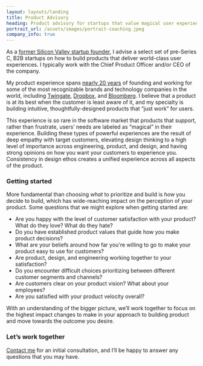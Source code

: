 ```yaml
---
layout: layouts/landing
title: Product Advisory
heading: Product advisory for startups that value magical user experiences
portrait_url: /assets/images/portrait-coaching.jpeg
company_info: true
---
```


As a [former Silicon Valley startup founder](https://www.forbes.com/sites/kenrickcai/2022/04/14/twingate-series-b-400-million-taking-down-vpn/), I advise a select set of pre-Series C, B2B startups on how to build products that deliver world-class user experiences. I typically work with the Chief Product Officer and/or CEO of the company.

My product experience spans [nearly 20 years](https://www.linkedin.com/in/awmars) of founding and working for some of the most recognizable brands and technology companies in the world, including [Twingate](https://www.twingate.com), [Dropbox](https://www.dropbox.com), and [Bloomberg](https://www.bloomberg.net). I believe that a product is at its best when the customer is least aware of it, and my specialty is building intuitive, thoughtfully-designed products that “just work” for users.

This experience is so rare in the software market that products that support, rather than frustrate, users’ needs are labeled as “magical” in their experience. Building these types of powerful experiences are the result of deep empathy with target customers, elevating design thinking to a high level of importance across engineering, product, and design, and having strong opinions on how you want your customers to experience you. Consistency in design ethos creates a unified experience across all aspects of the product.

### Getting started

More fundamental than choosing *what* to prioritize and build is *how* you decide to build, which has wide-reaching impact on the perception of your product. Some questions that we might explore when getting started are:

- Are you happy with the level of customer satisfaction with your product? What do they love? What do they hate?
- Do you have established product values that guide how you make product decisions?
- What are your beliefs around how far you're willing to go to make your product easy to use for customers?
- Are product, design, and engineering working together to your satisfaction?
- Do you encounter difficult choices prioritizing between different customer segments and channels?
- Are customers clear on your product vision? What about your employees?
- Are you satisfied with your product velocity overall?

With an understanding of the bigger picture, we’ll work together to focus on the highest impact changes to make in your approach to building product and move towards the outcome you desire.

### Let’s work together

[Contact me](https://www.notion.so/Contact-17d598bbd955807ca0e1dbfa2d920307?pvs=21) for an initial consultation, and I’ll be happy to answer any questions that you may have.
